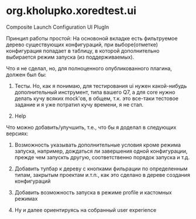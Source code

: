 org.kholupko.xoredtest.ui
=========================

Composite Launch Configuration UI PlugIn

Принцип работы простой: На основоной вкладке есть фильтруемое дерево существующих конфигураций, при выборе(отметке) конфигурация попадает в таблицу, в которой дополнительно выбирается режим запуска (из поддерживаемых).

Что я не сделал, но, для полноценного опубликованного плагина, должен был бы:

1) Тесты. Но, как я понимаю, для тестирования ui нужен какой-нибудь дополнительный инструмент, типа вашего Q7, а для core нужно делать кучу всяких mock'ов, в общем, т.к. это все-таки тестовое задание и я уже потратил кучу времени, я не стал.

2) Help

Что можно добавить/улучшить, т.е., что бы я доделал в следующих версиях:

1) Возможность указывать дополнительные условия кроме режима запуска, например, дождаться ли завершения одной конфигурации, прежде чем запускть другую, соответственно порядок запуска и т.д.

2) Добавить тулбар к дереву с кнопками фильрации по определенным типам, закрытым проектам и.т.п., как это сделано в дереве создания конфигураций

3) Добавить возможность запуска в режиме profile и кастомных режимах

4) Ну и далее ориентируясь на собранный user experience
